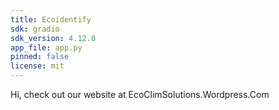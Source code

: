 ```yaml
---
title: Ecoidentify
sdk: gradio
sdk_version: 4.12.0
app_file: app.py
pinned: false
license: mit
---
```



Hi, check out our website at EcoClimSolutions.Wordpress.Com
